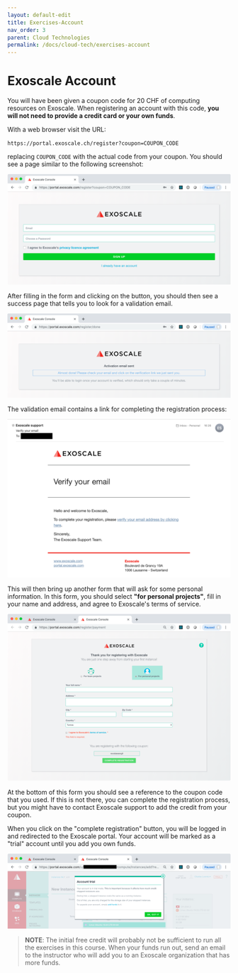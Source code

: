 ```yaml
---
layout: default-edit
title: Exercises-Account
nav_order: 3
parent: Cloud Technologies
permalink: /docs/cloud-tech/exercises-account
---
```


# Exoscale Account

You will have been given a coupon code for 20 CHF of computing
resources on Exoscale. When registering an account with this code,
**you will not need to provide a credit card or your own funds**.

With a web browser visit the URL:

```
https://portal.exoscale.ch/register?coupon=COUPON_CODE
```

replacing `COUPON_CODE` with the actual code from your coupon. You
should see a page similar to the following screenshot:

![Exoscale Registration](assets/exoscale-register.png)

After filling in the form and clicking on the button, you should then
see a success page that tells you to look for a validation email.

![Exoscale Registration Success](assets/exoscale-registration-success.png)

The validation email contains a link for completing the registration
process:

![Exoscale Validation Email](assets/exoscale-validation-email.png)

This will then bring up another form that will ask for some personal
information. In this form, you should select **"for personal
projects"**, fill in your name and address, and agree to Exoscale's
terms of service.

![Final Exoscale Registration Form](assets/exoscale-final-registration-form.png)

At the bottom of this form you should see a reference to the coupon
code that you used.  If this is not there, you can complete the
registration process, but you might have to contact Exoscale support
to add the credit from your coupon.

When you click on the "complete registration" button, you will be
logged in and redirected to the Exoscale portal. Your account will be
marked as a "trial" account until you add you own funds.

![Exoscale Trial Account Billing](assets/exoscale-trial-account-warning.png)

> **NOTE**: The initial free credit will probably not be sufficient to
> run all the exercises in this course.  When your funds run out, send
> an email to the instructor who will add you to an Exoscale
> organization that has more funds.
